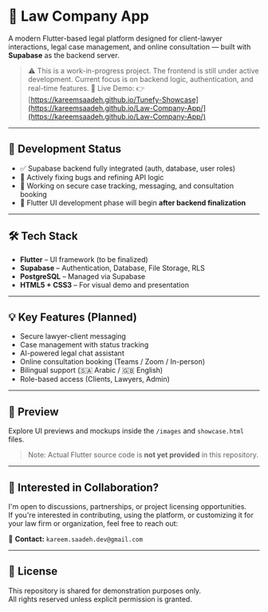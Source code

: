 # 📱 Law Company App

A modern Flutter-based legal platform designed for client-lawyer interactions, legal case management, and online consultation — built with **Supabase** as the backend server.

> ⚠️ This is a work-in-progress project. The frontend is still under active development. Current focus is on backend logic, authentication, and real-time features.
🔗 Live Demo:
👉 [https://kareemsaadeh.github.io/Tunefy-Showcase](https://kareemsaadeh.github.io/Law-Company-App/](https://kareemsaadeh.github.io/Law-Company-App/)
---

## 🚧 Development Status

- ✅ Supabase backend fully integrated (auth, database, user roles)
- 🐛 Actively fixing bugs and refining API logic
- 🧪 Working on secure case tracking, messaging, and consultation booking
- 🎯 Flutter UI development phase will begin **after backend finalization**

---

## 🛠️ Tech Stack

- **Flutter** – UI framework (to be finalized)
- **Supabase** – Authentication, Database, File Storage, RLS
- **PostgreSQL** – Managed via Supabase
- **HTML5 + CSS3** – For visual demo and presentation

---

## 💡 Key Features (Planned)

- Secure lawyer-client messaging
- Case management with status tracking
- AI-powered legal chat assistant
- Online consultation booking (Teams / Zoom / In-person)
- Bilingual support (🇸🇦 Arabic / 🇬🇧 English)
- Role-based access (Clients, Lawyers, Admin)

---

## 📸 Preview

Explore UI previews and mockups inside the `/images` and `showcase.html` files.

> Note: Actual Flutter source code is **not yet provided** in this repository.

---

## 🤝 Interested in Collaboration?

I'm open to discussions, partnerships, or project licensing opportunities.  
If you're interested in contributing, using the platform, or customizing it for your law firm or organization, feel free to reach out:

📧 **Contact:** `kareem.saadeh.dev@gmail.com`

---

## 📄 License

This repository is shared for demonstration purposes only.  
All rights reserved unless explicit permission is granted.
